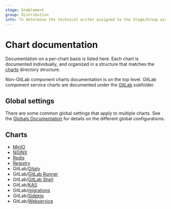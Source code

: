 ```yaml
---
stage: Enablement
group: Distribution
info: To determine the technical writer assigned to the Stage/Group associated with this page, see https://about.gitlab.com/handbook/engineering/ux/technical-writing/#designated-technical-writers
---
```


# Chart documentation

Documentation on a per-chart basis is listed here. Each chart is documented individually,
and organized in a structure that matches the [charts](https://gitlab.com/gitlab-org/charts/gitlab/tree/master/charts)
directory structure.

Non-GitLab component charts documentation is on the top level. GitLab component
service charts are documented under the [GitLab](gitlab/index.md) subfolder.

## Global settings

There are some common global settings that apply to multiple charts. See the
[Globals Documentation](globals.md) for details on the different global configurations.

## Charts

- [MinIO](minio/index.md)
- [NGINX](nginx/index.md)
- [Redis](https://github.com/bitnami/charts/tree/master/bitnami/redis)
- [Registry](registry/index.md)
- GitLab/[Gitaly](gitlab/gitaly/index.md)
- GitLab/[GitLab Runner](gitlab/gitlab-runner/index.md)
- GitLab/[GitLab Shell](gitlab/gitlab-shell/index.md)
- GitLab/[KAS](kas/index.md)
- GitLab/[migrations](gitlab/migrations/index.md)
- GitLab/[Sidekiq](gitlab/sidekiq/index.md)
- GitLab/[Webservice](gitlab/webservice/index.md)
